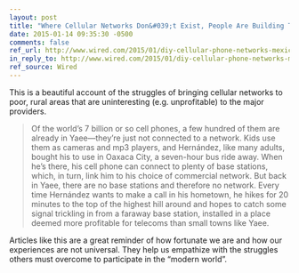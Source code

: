 ```yaml
---
layout: post
title: "Where Cellular Networks Don&#039;t Exist, People Are Building Their Own"
date: 2015-01-14 09:35:30 -0500
comments: false
ref_url: http://www.wired.com/2015/01/diy-cellular-phone-networks-mexico/
in_reply_to: http://www.wired.com/2015/01/diy-cellular-phone-networks-mexico/
ref_source: Wired
---
```


This is a beautiful account of the struggles of bringing cellular networks to poor, rural areas that are uninteresting (e.g. unprofitable) to the major providers.

> Of the world’s 7 billion or so cell phones, a few hundred of them are already in Yaee—they’re just not connected to a network. Kids use them as cameras and mp3 players, and Hernández, like many adults, bought his to use in Oaxaca City, a seven-hour bus ride away. When he’s there, his cell phone can connect to plenty of base stations, which, in turn, link him to his choice of commercial network. But back in Yaee, there are no base stations and therefore no network. Every time Hernández wants to make a call in his hometown, he hikes for 20 minutes to the top of the highest hill around and hopes to catch some signal trickling in from a faraway base station, installed in a place deemed more profitable for telecoms than small towns like Yaee.

Articles like this are a great reminder of how fortunate we are and how our experiences are not universal. They help us empathize with the struggles others must overcome to participate in the “modern world”.